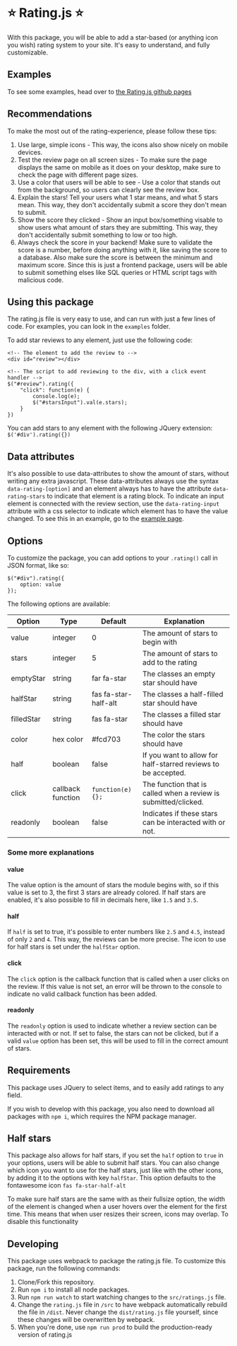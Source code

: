 # ⭐ Rating.js ⭐
With this package, you will be able to add a star-based (or anything icon you wish) rating system to your site. It's easy to understand, and fully customizable.

## Examples
To see some examples, head over to [the Rating.js github pages](https://timyboy12345.github.io/Rating.js/)

## Recommendations
To make the most out of the rating-experience, please follow these tips:
1. Use large, simple icons - This way, the icons also show nicely on mobile devices.
2. Test the review page on all screen sizes - To make sure the page displays the same on mobile as it does on your desktop, make sure to check the page with different page sizes.
3. Use a color that users will be able to see - Use a color that stands out from the background, so users can clearly see the review box.
4. Explain the stars! Tell your users what 1 star means, and what 5 stars mean. This way, they don't accidentally submit a score they don't mean to submit.
5. Show the score they clicked - Show an input box/something visable to show users what amount of stars they are submitting. This way, they don't accidentally submit something to low or too high.
6. Always check the score in your backend! Make sure to validate the score is a number, before doing anything with it, like saving the score to a database. Also make sure the score is between the minimum and maximum score. Since this is just a frontend package, users will be able to submit something elses like SQL queries or HTML script tags with malicious code.

## Using this package
The rating.js file is very easy to use, and can run with just a few lines of code. For examples, you can look in the `examples`  folder.

To add star reviews to any element, just use the following code:
```
<!-- The element to add the review to -->
<div id="review"></div>

<!-- The script to add reviewing to the div, with a click event handler -->
$("#review").rating({
    "click": function(e) {
        console.log(e);
        $("#starsInput").val(e.stars);
    }
})
```

You can add stars to any element with the following JQuery extension: `$('#div').rating({})` 

## Data attributes
It's also possible to use data-attributes to show the amount of stars, without writing any extra javascript. These data-attributes always use the syntax `data-rating-[option]` and an element always has to have the attribute `data-rating-stars` to indicate that element is a rating block. To indicate an input element is connected with the review section, use the `data-rating-input` attribute with a css selector to indicate which element has to have the value changed. To see this in an example, go to the [example page](https://timyboy12345.github.io/Rating.js/#dataReview). 

## Options
To customize the package, you can add options to your `.rating()` call in JSON format, like so:
```
$("#div").rating({
    option: value
});
```

The following options are available:

| Option        | Type          | Default      | Explanation           |
|-------------- |---------------|--------------|-----------------------|
| value         | integer       | 0 | The amount of stars to begin with |
| stars         | integer       | 5 | The amount of stars to add to the rating |
| emptyStar     | string        | far fa-star | The classes an empty star should have |
| halfStar      | string        | fas fa-star-half-alt | The classes a half-filled star should have |
| filledStar    | string        | fas fa-star | The classes a filled star should have |
| color         | hex color     | #fcd703 | The color the stars should have |
| half          | boolean       | false | If you want to allow for half-starred reviews to be accepted. |
| click         | callback function | `function(e) {};` | The function that is called when a review is submitted/clicked. |
| readonly      | boolean       | false | Indicates if these stars can be interacted with or not. |

### Some more explanations
#### value
The value option is the amount of stars the module begins with, so if this value is set to 3, the first 3 stars are already colored. If half stars are enabled, it's also possible to fill in decimals here, like `1.5` and `3.5`.

#### half
If `half` is set to true, it's possible to enter numbers like `2.5` and `4.5`, instead of only `2` and `4`. This way, the reviews can be more precise. The icon to use for half stars is set under the `halfStar` option.

#### click
The `click` option is the callback function that is called when a user clicks on the review. If this value is not set, an error will be thrown to the console to indicate no valid callback function has been added.

#### readonly
The `readonly` option is used to indicate whether a review section can be interacted with or not. If set to false, the stars can not be clicked, but if a valid `value` option has been set, this will be used to fill in the correct amount of stars.

## Requirements
This package uses JQuery to select items, and to easily add ratings to any field.

If you wish to develop with this package, you also need to download all packages with `npm i`, which requires the NPM package manager.

## Half stars
This package also allows for half stars, if you set the `half` option to `true` in your options, users will be able to submit half stars. You can also change which icon you want to use for the half stars, just like with the other icons, by adding it to the options with key `halfStar`. This option defaults to the fontawesome icon `fas fa-star-half-alt`

To make sure half stars are the same with as their fullsize option, the width of the element is changed when a user hovers over the element for the first time. This means that when user resizes their screen, icons may overlap. To disable this functionality

## Developing
This package uses webpack to package the rating.js file. To customize this package, run the following commands:

1. Clone/Fork this repository.
2. Run `npm i` to install all node packages.
3. Run `npm run watch` to start watching changes to the `src/ratings.js` file.
4. Change the `rating.js` file in `/src` to have webpack automatically rebuild the file in `/dist`. Never change the `dist/rating.js` file yourself, since these changes will be overwritten by webpack.
5. When you're done, use `npm run prod` to build the production-ready version of rating.js
